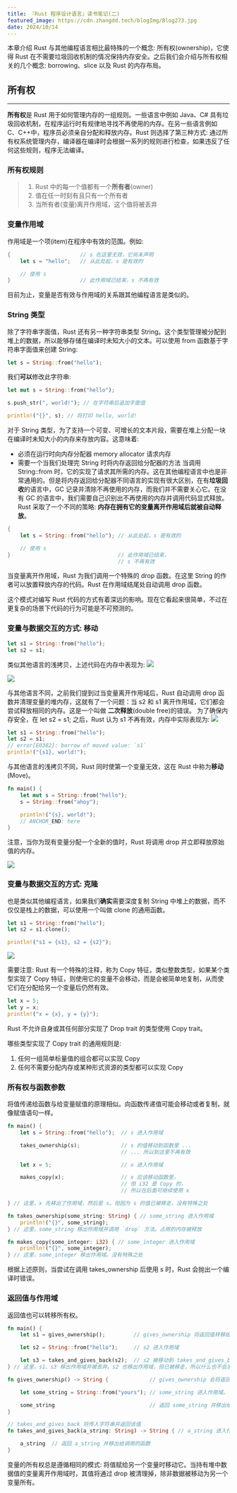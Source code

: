 ```yaml
---
title: 『Rust 程序设计语言』读书笔记(二)
featured_image: https://cdn.zhangdd.tech/blogImg/Blog273.jpg
date: 2024/10/14
---
```

本章介绍 Rust 与其他编程语言相比最特殊的一个概念: 所有权(ownership)，它使得 Rust 在不需要垃圾回收机制的情况保持内存安全。之后我们会介绍与所有权相关的几个概念: borrowing、slice 以及 Rust 的内存布局。

## 所有权
***  
**所有权**是 Rust 用于如何管理内存的一组规则。一些语言中例如 Java、C# 具有垃圾回收机制，在程序运行时有规律地寻找不再使用的内存。在另一些语言例如 C、C++中，程序员必须亲自分配和释放内存。Rust 则选择了第三种方式: 通过所有权系统管理内存，编译器在编译时会根据一系列的规则进行检查，如果违反了任何这些规则，程序无法编译。

### 所有权规则
> 1. Rust 中的每一个值都有一个**所有者**(owner)
> 2. 值在任一时刻有且只有一个所有者
> 3. 当所有者(变量)离开作用域，这个值将被丢弃

### 变量作用域
作用域是一个项(item)在程序中有效的范围。例如: 
``` rust
{                      // s 在这里无效，它尚未声明
    let s = "hello";   // 从此处起，s 是有效的

    // 使用 s
}                      // 此作用域已结束，s 不再有效
```

目前为止，变量是否有效与作用域的关系跟其他编程语言是类似的。

### String 类型
除了字符串字面值，Rust 还有另一种字符串类型 String。这个类型管理被分配到堆上的数据，所以能够存储在编译时未知大小的文本。可以使用 from 函数基于字符串字面值来创建 String: 
``` rust
let s = String::from("hello");
```

我们**可以**修改此字符串: 
``` rust
let mut s = String::from("hello");

s.push_str(", world!"); // 在字符串后追加字面值

println!("{}", s); // 将打印 hello, world!
```

对于 String 类型，为了支持一个可变、可增长的文本片段，需要在堆上分配一块在编译时未知大小的内存来存放内容。这意味着: 
- 必须在运行时向内存分配器 memory allocator 请求内存
- 需要一个当我们处理完 String 时将内存返回给分配器的方法
当调用 String::from 时，它的实现了请求其所需的内存。这在其他编程语言中也是非常通用的。但是将内存返回给分配器不同语言的实现有很大区别，在有**垃圾回收**的语言中，GC 记录并清除不再使用的内存，而我们并不需要关心它。在没有 GC 的语言中，我们需要自己识别出不再使用的内存并调用代码显式释放。
Rust 采取了一个不同的策略: **内存在拥有它的变量离开作用域后就被自动释放**。
``` rust
{
    let s = String::from("hello"); // 从此处起，s 是有效的

    // 使用 s
}                                  // 此作用域已结束，
                                   // s 不再有效
```

当变量离开作用域，Rust 为我们调用一个特殊的 drop 函数。在这里 String 的作者可以放置释放内存的代码。Rust 在作用域结尾处自动调用 drop 函数。

这个模式对编写 Rust 代码的方式有着深远的影响。现在它看起来很简单，不过在更复杂的场景下代码的行为可能是不可预测的。

### 变量与数据交互的方式: 移动
``` rust
let s1 = String::from("hello");
let s2 = s1;
```

类似其他语言的浅拷贝，上述代码在内存中表现为: 
![](https://cdn.zhangdd.tech/contentImg/273/trpl04-01.png)

![](https://cdn.zhangdd.tech/contentImg/273/trpl04-02.png)

与其他语言不同，之前我们提到过当变量离开作用域后，Rust 自动调用 drop 函数并清理变量的堆内存，这就有了一个问题：当 s2 和 s1 离开作用域，它们都会尝试释放相同的内存。这是一个叫做 **二次释放**(double free)的错误。
为了确保内存安全，在 let s2 = s1; 之后，Rust 认为 s1 不再有效，内存中实际表现为: 
![](https://cdn.zhangdd.tech/contentImg/273/trpl04-03.png)

``` rust
let s1 = String::from("hello");
let s2 = s1;
// error[E0382]: borrow of moved value: `s1`
println!("{s1}, world!");
```

与其他语言的浅拷贝不同，Rust 同时使第一个变量无效，这在 Rust 中称为**移动**(Move)。

``` rust
fn main() {
    let mut s = String::from("hello");
    s = String::from("ahoy");

    println!("{s}, world!");
    // ANCHOR_END: here
}
```
注意，当你为现有变量分配一个全新的值时，Rust 将调用 drop 并立即释放原始值的内存。

![](https://cdn.zhangdd.tech/contentImg/273/trpl04-05.png)

### 变量与数据交互的方式: 克隆
也是类似其他编程语言，如果我们**确实**需要深度复制 String 中堆上的数据，而不仅仅是栈上的数据，可以使用一个叫做 clone 的通用函数。
``` rust
let s1 = String::from("hello");
let s2 = s1.clone();

println!("s1 = {s1}, s2 = {s2}");
```

![](https://cdn.zhangdd.tech/contentImg/273/trpl04-04.png)

需要注意: Rust 有一个特殊的注释，称为 Copy 特征，类似整数类型，如果某个类型实现了 Copy 特征，则使用它的变量不会移动，而是会被简单地复制，从而使它们在分配给另一个变量后仍然有效。
``` rust
let x = 5;
let y = x;
println!("x = {x}, y = {y}");
```

Rust 不允许自身或其任何部分实现了 Drop trait 的类型使用 Copy trait。

哪些类型实现了 Copy trait 的通用规则是: 
1. 任何一组简单标量值的组合都可以实现 Copy
2. 任何不需要分配内存或某种形式资源的类型都可以实现 Copy

### 所有权与函数参数
将值传递给函数与给变量赋值的原理相似。向函数传递值可能会移动或者复制，就像赋值语句一样。
``` rust
fn main() {
    let s = String::from("hello");  // s 进入作用域

    takes_ownership(s);             // s 的值移动到函数里 ...
                                    // ... 所以到这里不再有效

    let x = 5;                      // x 进入作用域

    makes_copy(x);                  // x 应该移动函数里，
                                    // 但 i32 是 Copy 的，
                                    // 所以在后面可继续使用 x

} // 这里，x 先移出了作用域，然后是 s。但因为 s 的值已被移走，没有特殊之处

fn takes_ownership(some_string: String) { // some_string 进入作用域
    println!("{}", some_string);
} // 这里，some_string 移出作用域并调用 `drop` 方法。占用的内存被释放

fn makes_copy(some_integer: i32) { // some_integer 进入作用域
    println!("{}", some_integer);
} // 这里，some_integer 移出作用域。没有特殊之处
```

根据上述原则，当尝试在调用 takes_ownership 后使用 s 时，Rust 会抛出一个编译时错误。

### 返回值与作用域
返回值也可以转移所有权。
``` rust
fn main() {
    let s1 = gives_ownership();         // gives_ownership 将返回值转移给 s1

    let s2 = String::from("hello");     // s2 进入作用域

    let s3 = takes_and_gives_back(s2);  // s2 被移动到 takes_and_gives_back 中，它也将返回值移给 s3
} // 这里，s1、s3 移出作用域并被丢弃。s2 也移出作用域，但已被移走，所以什么也不会发生

fn gives_ownership() -> String {             // gives_ownership 会将返回值移动给调用它的函数

    let some_string = String::from("yours"); // some_string 进入作用域。

    some_string                              // 返回 some_string 并移出给调用的函数
}

// takes_and_gives_back 将传入字符串并返回该值
fn takes_and_gives_back(a_string: String) -> String { // a_string 进入作用域

    a_string  // 返回 a_string 并移出给调用的函数
}
```

变量的所有权总是遵循相同的模式: 将值赋给另一个变量时移动它。当持有堆中数据值的变量离开作用域时，其值将通过 drop 被清理掉，除非数据被移动为另一个变量所有。
